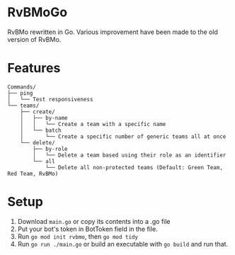 # RvBMoGo
RvBMo rewritten in Go. Various improvement have been made to the old version of RvBMo. 

# Features 
```
Commands/
├── ping
│   └── Test responsiveness
└── teams/
    ├── create/
    │   ├── by-name
    │   │   └── Create a team with a specific name
    │   └── batch
    │       └── Create a specific number of generic teams all at once
    └── delete/
        ├── by-role
        │   └── Delete a team based using their role as an identifier
        └── all
            └── Delete all non-protected teams (Default: Green Team, Red Team, RvBMo)
```

# Setup
1. Download `main.go` or copy its contents into a .go file
2. Put your bot's token in BotToken field in the file.
3. Run `go mod init rvbmo`, then `go mod tidy`
4. Run `go run ./main.go` or build an executable with `go build` and run that.
